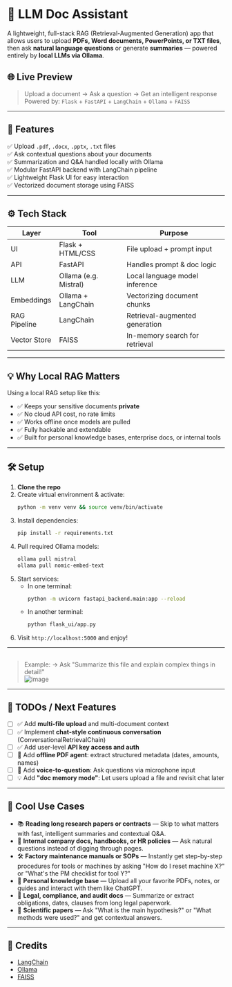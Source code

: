 
# 📄 LLM Doc Assistant

A lightweight, full-stack RAG (Retrieval-Augmented Generation) app that allows users to upload **PDFs, Word documents, PowerPoints, or TXT files**, then ask **natural language questions** or generate **summaries** — powered entirely by **local LLMs via Ollama**.

## 🌐 Live Preview

> Upload a document → Ask a question → Get an intelligent response  
> Powered by: `Flask` + `FastAPI` + `LangChain` + `Ollama` + `FAISS`

---

## 🚀 Features

✅ Upload `.pdf`, `.docx`, `.pptx`, `.txt` files  
✅ Ask contextual questions about your documents  
✅ Summarization and Q&A handled locally with Ollama  
✅ Modular FastAPI backend with LangChain pipeline  
✅ Lightweight Flask UI for easy interaction  
✅ Vectorized document storage using FAISS

---

## ⚙️ Tech Stack

| Layer        | Tool                | Purpose                        |
|--------------|---------------------|--------------------------------|
| UI           | Flask + HTML/CSS    | File upload + prompt input     |
| API          | FastAPI             | Handles prompt & doc logic     |
| LLM          | Ollama (e.g. Mistral)| Local language model inference |
| Embeddings   | Ollama + LangChain  | Vectorizing document chunks    |
| RAG Pipeline | LangChain           | Retrieval-augmented generation |
| Vector Store | FAISS               | In-memory search for retrieval |

---

## 💡 Why Local RAG Matters

Using a local RAG setup like this:

- ✅ Keeps your sensitive documents **private**
- ✅ No cloud API cost, no rate limits
- ✅ Works offline once models are pulled
- ✅ Fully hackable and extendable
- ✅ Built for personal knowledge bases, enterprise docs, or internal tools

---

## 🛠 Setup

1. **Clone the repo**
2. Create virtual environment & activate:
   ```bash
   python -m venv venv && source venv/bin/activate
   ```
3. Install dependencies:
   ```bash
   pip install -r requirements.txt
   ```
4. Pull required Ollama models:
   ```bash
   ollama pull mistral
   ollama pull nomic-embed-text
   ```
5. Start services:
   - In one terminal:
     ```bash
     python -m uvicorn fastapi_backend.main:app --reload
     ```
   - In another terminal:
     ```bash
     python flask_ui/app.py
     ```
6. Visit `http://localhost:5000` and enjoy!

---

## 
> Example:  → Ask "Summarize this file and explain complex things in detail!"  
> ![image](https://github.com/user-attachments/assets/65e16d0c-eb39-4fdc-ab59-fe61c76bc208)

---

## 🧠 TODOs / Next Features

- [ ] ✅ Add **multi-file upload** and multi-document context
- [ ] ✅ Implement **chat-style continuous conversation** (ConversationalRetrievalChain)
- [ ] ✅ Add user-level **API key access and auth**
- [ ] 🌟 Add **offline PDF agent**: extract structured metadata (dates, amounts, names)
- [ ] 🌟 Add **voice-to-question**: Ask questions via microphone input
- [ ] 💡 Add **"doc memory mode"**: Let users upload a file and revisit chat later

---

## 💬 Cool Use Cases

- 📚 **Reading long research papers or contracts** — Skip to what matters with fast, intelligent summaries and contextual Q&A.
- 🏢 **Internal company docs, handbooks, or HR policies** — Ask natural questions instead of digging through pages.
- 🛠 **Factory maintenance manuals or SOPs** — Instantly get step-by-step procedures for tools or machines by asking "How do I reset machine X?" or "What's the PM checklist for tool Y?"
- 🧠 **Personal knowledge base** — Upload all your favorite PDFs, notes, or guides and interact with them like ChatGPT.
- 🧾 **Legal, compliance, and audit docs** — Summarize or extract obligations, dates, clauses from long legal paperwork.
- 🧪 **Scientific papers** — Ask "What is the main hypothesis?" or "What methods were used?" and get contextual answers.

---

## 🙌 Credits

- [LangChain](https://www.langchain.com/)
- [Ollama](https://ollama.com/)
- [FAISS](https://github.com/facebookresearch/faiss)
